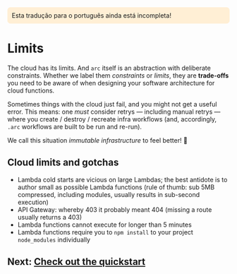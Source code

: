 <div style=background:papayawhip;padding:10px;border-radius:7px;>Esta tradução para o português ainda está incompleta!</div>

# Limits

The cloud has its limits. And `arc` itself is an abstraction with deliberate constraints. Whether we label them *constraints* or *limits*, they are **trade-offs** you need to be aware of when designing your software architecture for cloud functions.

Sometimes things with the cloud just fail, and you might not get a useful error. This means: one _must_ consider retrys &mdash; including manual retrys &mdash; where you create / destroy / recreate infra workflows (and, accordingly, `.arc` workflows are built to be run and re-run). 

We call this situation *immutable infrastructure* to feel better! &#128150;

## Cloud limits and gotchas

- Lambda cold starts are vicious on large Lambdas; the best antidote is to author small as possible Lambda functions (rule of thumb: sub 5MB compressed, including modules, usually results in sub-second execution)
- API Gateway: whereby 403 it probably meant 404 (missing a route usually returns a 403)
- Lambda functions cannot execute for longer than 5 minutes
- Lambda functions require you to `npm install` to your project `node_modules` individually

## Next: [Check out the quickstart](/quickstart)
